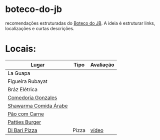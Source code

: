 # boteco-do-jb
recomendações estruturadas do [Boteco do JB](https://botecodojb.com/). A ideia é estruturar links, localizações e curtas descrições.

# Locais:

| Lugar | Tipo | Avaliação 
| --- | --- | --- |
| La Guapa 
| Figueira Rubayat
| Bráz Elétrica
| [Comedoria Gonzales](https://www.instagram.com/comedoriagonzales/?hl=en)
| [Shawarma Comida Árabe](https://www.instagram.com/aboudsiria/?hl=en)
| [Pão com Carne](https://www.instagram.com/paocomcarne_hamburgueria/?hl=en)
| [Patties Burger](https://www.instagram.com/pattiesburger/?hl=en)
| [Di Bari Pizza](https://www.instagram.com/dibaripizza/?hl=en) | Pizza | [vídeo](https://www.youtube.com/watch?v=kSA1xkzeZ_k&ab_channel=BotecodoJB)
